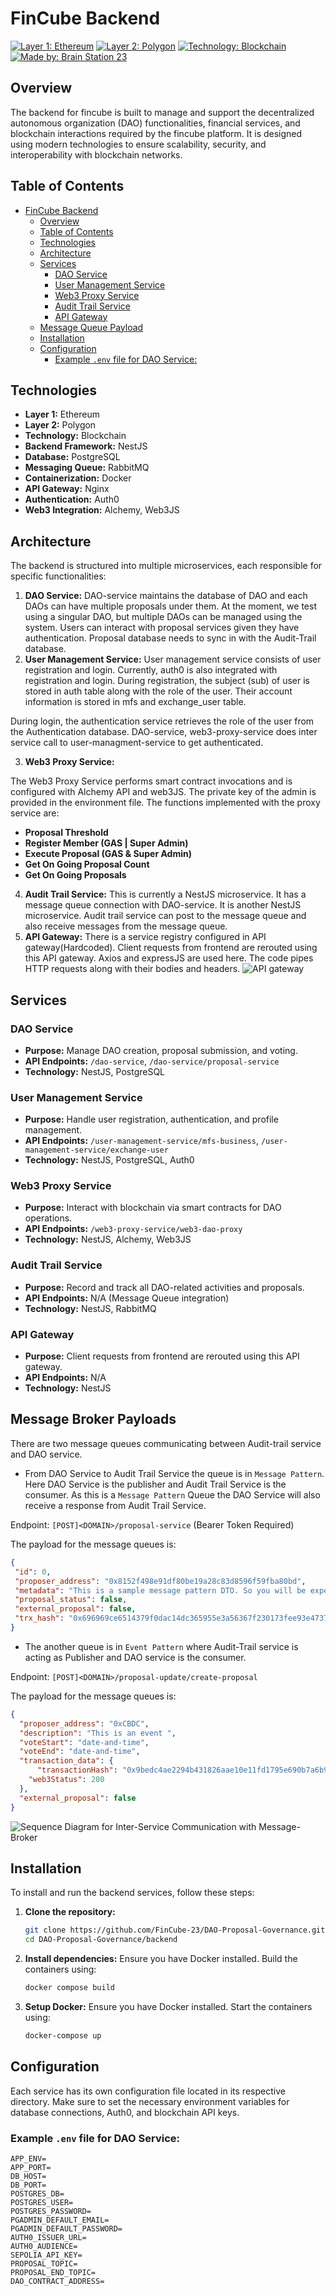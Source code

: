 # FinCube Backend

[![Layer 1: Ethereum](https://img.shields.io/badge/Layer%201-Ethereum-blue)](https://ethereum.org/)
[![Layer 2: Polygon](https://img.shields.io/badge/Layer%202-Polygon-blueviolet)](https://polygon.technology/)
[![Technology: Blockchain](https://img.shields.io/badge/Technology-Blockchain-lightgrey)](https://www.blockchain.com/)
[![Made by: Brain Station 23](https://img.shields.io/badge/Made%20by-Brain%20Station%2023-green)](https://brainstation-23.com/)

## Overview

The backend for fincube is built to manage and support the decentralized autonomous organization (DAO) functionalities, financial services, and blockchain interactions required by the fincube platform. It is designed using modern technologies to ensure scalability, security, and interoperability with blockchain networks.

## Table of Contents

- [FinCube Backend](#fincube-backend)
  - [Overview](#overview)
  - [Table of Contents](#table-of-contents)
  - [Technologies](#technologies)
  - [Architecture](#architecture)
  - [Services](#services)
    - [DAO Service](#dao-service)
    - [User Management Service](#user-management-service)
    - [Web3 Proxy Service](#web3-proxy-service)
    - [Audit Trail Service](#audit-trail-service)
    - [API Gateway](#api-gateway)
  - [Message Queue Payload](#message-queue-payload)
  - [Installation](#installation)
  - [Configuration](#configuration)
    - [Example `.env` file for DAO Service:](#example-env-file-for-dao-service)

## Technologies

- **Layer 1:** Ethereum
- **Layer 2:** Polygon
- **Technology:** Blockchain
- **Backend Framework:** NestJS
- **Database:** PostgreSQL
- **Messaging Queue:** RabbitMQ
- **Containerization:** Docker
- **API Gateway:** Nginx
- **Authentication:** Auth0
- **Web3 Integration:** Alchemy, Web3JS

## Architecture

The backend is structured into multiple microservices, each responsible for specific functionalities:

1. **DAO Service:** DAO-service maintains the database of DAO and each DAOs can have multiple proposals under them. At the moment, we test using a singular DAO, but multiple DAOs can be managed using the system. Users can interact with proposal services given they have authentication. Proposal database needs to sync in with the Audit-Trail database. 
2. **User Management Service:** User management service consists of user registration and login. Currently, auth0 is also integrated with registration and login. 
During registration, the subject (sub) of user is stored in auth table along with the role of the user. Their account information is stored in mfs and exchange_user table. 

During login, the authentication service retrieves the role of the user from the Authentication database. DAO-service, web3-proxy-service does inter service call to user-managment-service to get authenticated.

3. **Web3 Proxy Service:** 

The Web3 Proxy Service performs smart contract invocations and is configured with Alchemy API and web3JS. The private key of the admin is provided in the environment file. The functions implemented with the proxy service are:

- **Proposal Threshold**
- **Register Member (GAS | Super Admin)**
- **Execute Proposal (GAS & Super Admin)**
- **Get On Going Proposal Count**
- **Get On Going Proposals**

4. **Audit Trail Service:** This is currently a NestJS microservice. It has a message queue connection with DAO-service. It is another NestJS microservice. Audit trail service can post to the message queue and also receive messages from the message queue. 
5. **API Gateway:** There is a service registry configured in API gateway(Hardcoded). Client requests from frontend are rerouted using this API gateway. Axios and expressJS are used here. The code pipes HTTP requests along with their bodies and headers.
![API gateway](APIgateway.jpg)


## Services

### DAO Service

- **Purpose:** Manage DAO creation, proposal submission, and voting.
- **API Endpoints:** `/dao-service`, `/dao-service/proposal-service`
- **Technology:** NestJS, PostgreSQL

### User Management Service

- **Purpose:** Handle user registration, authentication, and profile management.
- **API Endpoints:** `/user-management-service/mfs-business`, `/user-management-service/exchange-user`
- **Technology:** NestJS, PostgreSQL, Auth0

### Web3 Proxy Service

- **Purpose:** Interact with blockchain via smart contracts for DAO operations.
- **API Endpoints:** `/web3-proxy-service/web3-dao-proxy`
- **Technology:** NestJS, Alchemy, Web3JS

### Audit Trail Service

- **Purpose:** Record and track all DAO-related activities and proposals.
- **API Endpoints:** N/A (Message Queue integration)
- **Technology:** NestJS, RabbitMQ

### API Gateway

- **Purpose:** Client requests from frontend are rerouted using this API gateway.
- **API Endpoints:** N/A
- **Technology:** NestJS

## Message Broker Payloads
There are two message queues communicating between Audit-trail service and DAO service. 
 - From DAO Service to Audit Trail Service the queue is in `Message Pattern`. Here DAO Service is the publisher and Audit Trail Service is the consumer. As this is a `Message Pattern` Queue the DAO Service will also receive a response from Audit Trail Service.     

Endpoint: `[POST]<DOMAIN>/proposal-service` (Bearer Token Required)

The payload for the message queues is:

 ```json
{
  "id": 0,
  "proposer_address": "0x8152f498e91df80be19a28c83d8596f59fba80bd",
  "metadata": "This is a sample message pattern DTO. So you will be expecting a response with a Primary Key of Audit Trail DB Table.",
  "proposal_status": false,
  "external_proposal": false,
  "trx_hash": "0x696969ce6514379f0dac14dc365955e3a56367f230173fee93e47370d178a43e7"
}
```

- The another queue is in `Event Pattern` where Audit-Trail service is acting as Publisher and DAO service is the consumer. 

Endpoint: `[POST]<DOMAIN>/proposal-update/create-proposal`

The payload for the message queues is:
```json
{
  "proposer_address": "0xCBDC",
  "description": "This is an event ",
  "voteStart": "date-and-time",
  "voteEnd": "date-and-time",
  "transaction_data": {
	  "transactionHash": "0x9bedc4ae2294b431826aae10e11fd1795e690b7a6b92cc007ae7ca8f6b185c6c",
    "web3Status": 200 
  },
  "external_proposal": false
}
```

![Sequence Diagram for Inter-Service Communication with Message-Broker](DAO-Audit-Message-Broker.fincube.png)

## Installation

To install and run the backend services, follow these steps:

1. **Clone the repository:**
    ```bash
    git clone https://github.com/FinCube-23/DAO-Proposal-Governance.git
    cd DAO-Proposal-Governance/backend
    ```

2. **Install dependencies:**
    Ensure you have Docker installed. Build the containers using:
    ```bash
    docker compose build
    ```

3. **Setup Docker:**
    Ensure you have Docker installed. Start the containers using:
    ```bash
    docker-compose up 
    ```

## Configuration

Each service has its own configuration file located in its respective directory. Make sure to set the necessary environment variables for database connections, Auth0, and blockchain API keys.

### Example `.env` file for DAO Service:
```plaintext
APP_ENV=
APP_PORT=
DB_HOST=
DB_PORT=
POSTGRES_DB=
POSTGRES_USER=
POSTGRES_PASSWORD=
PGADMIN_DEFAULT_EMAIL=
PGADMIN_DEFAULT_PASSWORD=
AUTH0_ISSUER_URL= 
AUTH0_AUDIENCE= 
SEPOLIA_API_KEY=
PROPOSAL_TOPIC=
PROPOSAL_END_TOPIC=
DAO_CONTRACT_ADDRESS= 

 ```
